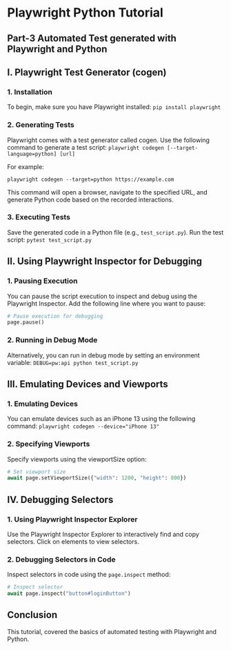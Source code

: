 # Playwright Python Tutorial
## Part-3 Automated Test generated with Playwright and Python
## I. Playwright Test Generator (cogen)
### 1. Installation

To begin, make sure you have Playwright installed: `pip install playwright`

### 2. Generating Tests
Playwright comes with a test generator called cogen. Use the following command to generate a test script:
`playwright codegen [--target-language=python] [url]`

For example:

`playwright codegen --target=python https://example.com`

This command will open a browser, navigate to the specified URL, and generate Python code based on the recorded interactions.

### 3. Executing Tests

Save the generated code in a Python file (e.g., `test_script.py`). 
Run the test script: `pytest test_script.py`

## II. Using Playwright Inspector for Debugging

### 1. Pausing Execution

You can pause the script execution to inspect and debug using the Playwright Inspector. 
Add the following line where you want to pause:

```py
# Pause execution for debugging
page.pause()
```

### 2. Running in Debug Mode

Alternatively, you can run in debug mode by setting an environment variable: `DEBUG=pw:api python test_script.py`

## III. Emulating Devices and Viewports

### 1. Emulating Devices

You can emulate devices such as an iPhone 13 using the following command: `playwright codegen --device="iPhone 13"`

### 2. Specifying Viewports

Specify viewports using the viewportSize option:
```py
# Set viewport size
await page.setViewportSize({"width": 1200, "height": 800})
```

## IV. Debugging Selectors

### 1. Using Playwright Inspector Explorer

Use the Playwright Inspector Explorer to interactively find and copy selectors. 
Click on elements to view selectors.

### 2. Debugging Selectors in Code

Inspect selectors in code using the `page.inspect` method:

```py
# Inspect selector
await page.inspect("button#loginButton")
```

## Conclusion
This tutorial, covered the basics of automated testing with Playwright and Python. 



